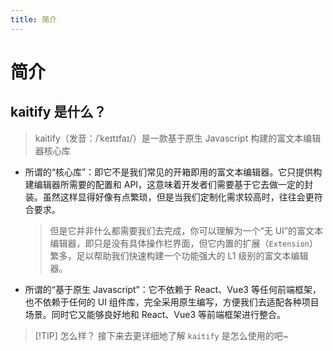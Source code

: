 ```yaml
---
title: 简介
---
```


# 简介

## kaitify 是什么？

> kaitify（发音：/ˈkeɪtɪfaɪ/）是一款基于原生 Javascript 构建的富文本编辑器核心库

- 所谓的“核心库”：即它不是我们常见的开箱即用的富文本编辑器。它只提供构建编辑器所需要的配置和 API，这意味着开发者们需要基于它去做一定的封装。虽然这样显得好像有点繁琐，但是当我们定制化需求较高时，往往会更符合要求。

  > 但是它并非什么都需要我们去完成，你可以理解为一个“无 UI”的富文本编辑器，即只是没有具体操作栏界面，但它内置的扩展（`Extension`）繁多，足以帮助我们快速构建一个功能强大的 L1 级别的富文本编辑器。

- 所谓的“基于原生 Javascript”：它不依赖于 React、Vue3 等任何前端框架，也不依赖于任何的 UI 组件库，完全采用原生编写，方便我们去适配各种项目场景。同时它又能够良好地和 React、Vue3 等前端框架进行整合。

> [!TIP] 怎么样？
> 接下来去更详细地了解 `kaitify` 是怎么使用的吧~
